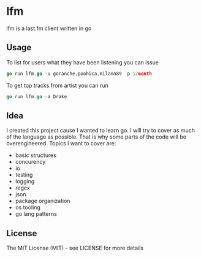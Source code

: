 # lfm

lfm is a last.fm client written in go

## Usage

To list for users what they have been listening you can issue

```go
go run lfm.go -u goranche,poohica,milann89 -p 12month
```

To get top tracks from artist you can run

```go
go run lfm.go -a Drake
```

## Idea 

I created this project cause I wanted to learn go. I will try to cover as much of the language as possible. That is why some parts of the code will be overengineered. Topics I want to cover are:

- basic structures
- concurency
- io
- testing
- logging
- regex
- json
- package organization
- os tooling
- go lang patterns


## License

The MIT License (MIT) - see LICENSE for more details